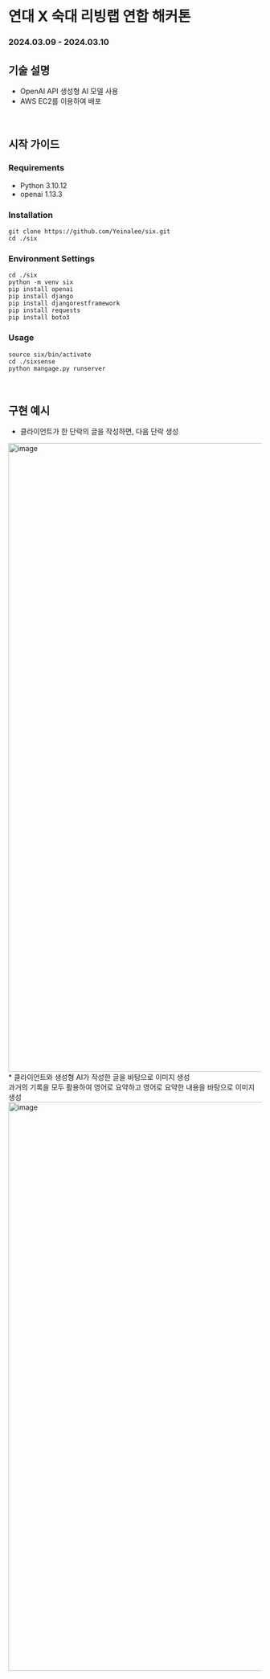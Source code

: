 # 연대 X 숙대 리빙랩 연합 해커톤
### 2024.03.09 - 2024.03.10

## 기술 설명
* OpenAI API 생성형 AI 모델 사용
* AWS EC2를 이용하여 배포
<br />

## 시작 가이드
### Requirements
* Python 3.10.12
* openai 1.13.3


### Installation
```shell
git clone https://github.com/Yeinalee/six.git
cd ./six
```
### Environment Settings
```shell
cd ./six
python -m venv six
pip install openai
pip install django
pip install djangorestframework
pip install requests
pip install boto3
```

### Usage
```shell
source six/bin/activate
cd ./sixsense
python mangage.py runserver
```

<br />

## 구현 예시
* 클라이언트가 한 단락의 글을 작성하면, 다음 단락 생성
<img width="1251" alt="image" src="https://github.com/Yeinalee/six/assets/84684759/ba4ed926-b2c1-409f-8f75-35213a8b495e">
* 클라이언트와 생성형 AI가 작성한 글을 바탕으로 이미지 생성 </br> </t> 과거의 기록을 모두 활용하여 영어로 요약하고 영어로 요약한 내용을 바탕으로 이미지 생성
<img width="1132" alt="image" src="https://github.com/Yeinalee/six/assets/84684759/1c4f37e0-dcc8-4e23-b932-f3d49f2b1af3">
